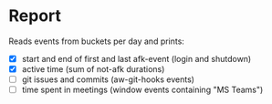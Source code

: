 Report
======

Reads events from buckets per day and prints:

- [x] start and end of first and last afk-event (login and shutdown)
- [x] active time (sum of not-afk durations)
- [ ] git issues and commits (aw-git-hooks events)
- [ ] time spent in meetings (window events containing "MS Teams")

